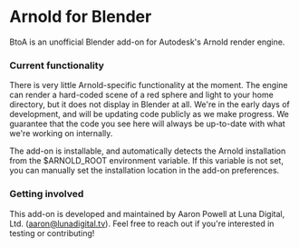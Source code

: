 # Arnold for Blender #

BtoA is an unofficial Blender add-on for Autodesk's Arnold render engine.

### Current functionality ###

There is very little Arnold-specific functionality at the moment. The engine can render a hard-coded scene of a red sphere and light to your home directory, but it does not display in Blender at all. We're in the early days of development, and will be updating code publicly as we make progress. We guarantee that the code you see here will always be up-to-date with what we're working on internally.

The add-on is installable, and automatically detects the Arnold installation from the $ARNOLD_ROOT environment variable. If this variable is not set, you can manually set the installation location in the add-on preferences.

### Getting involved ###
This add-on is developed and maintained by Aaron Powell at Luna Digital, Ltd. (aaron@lunadigital.tv). Feel free to reach out if you're interested in testing or contributing!
